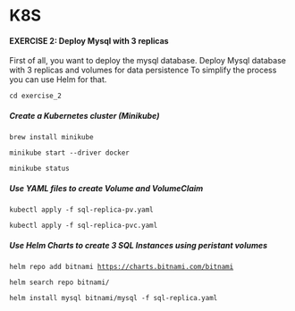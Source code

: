 # K8S

#### EXERCISE 2: Deploy Mysql with 3 replicas
First of all, you want to deploy the mysql database.
Deploy Mysql database with 3 replicas and volumes for data persistence
To simplify the process you can use Helm for that.

<code>cd exercise_2</code>

##### Create a Kubernetes cluster (Minikube)

<code>brew install minikube</code>

<code>minikube start --driver docker</code>

<code>minikube status</code>

##### Use YAML files to create Volume and VolumeClaim

<code>kubectl apply -f sql-replica-pv.yaml</code>

<code>kubectl apply -f sql-replica-pvc.yaml</code>

##### Use Helm Charts to create 3 SQL Instances using peristant volumes

<code>helm repo add bitnami https://charts.bitnami.com/bitnami</code>

<code>helm search repo bitnami/</code>

<code>helm install mysql bitnami/mysql -f sql-replica.yaml</code>
